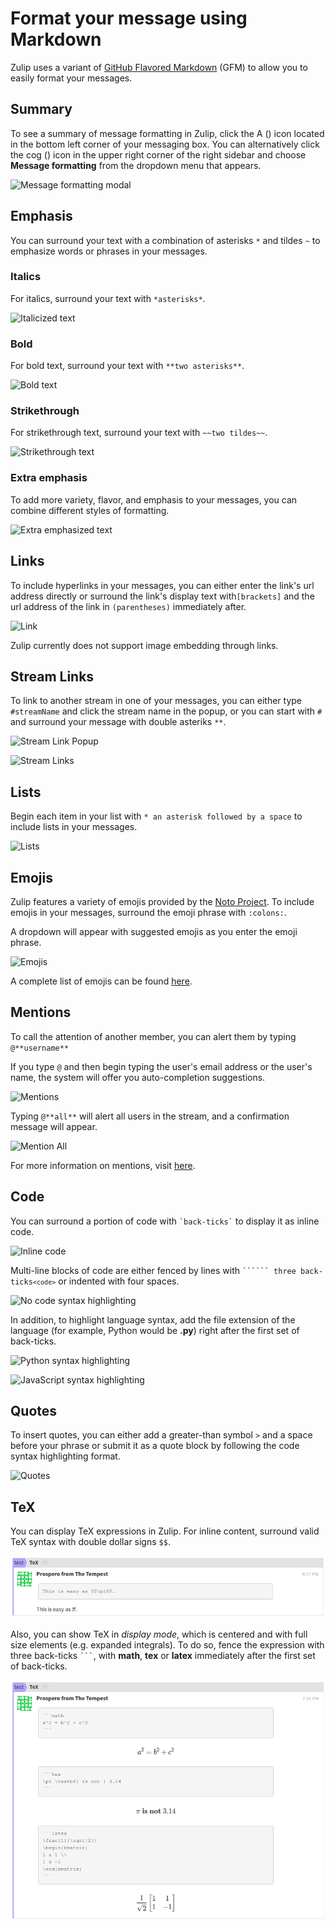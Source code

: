 # Format your message using Markdown

Zulip uses a variant of
[GitHub Flavored Markdown](https://github.com/adam-p/markdown-here/wiki/Markdown-Cheatsheet#tables)
(GFM) to allow you to easily format your messages.

## Summary

To see a summary of message formatting in Zulip, click the A (<i
class="icon-vector-font"></i>) icon located in the bottom left corner of
your messaging box. You can alternatively click the cog (<i
class="icon-vector-cog"></i>) icon in the upper right corner of the right
sidebar and choose **Message formatting** from the dropdown menu that
appears.

![Message formatting modal](/static/images/help/message-formatting-summary.png)

## Emphasis

You can surround your text with a combination of asterisks `*` and
tildes `~` to emphasize words or phrases in your messages.

### Italics

For italics, surround your text with `*asterisks*`.

![Italicized text](/static/images/help/italics-screenshot.png)

### Bold

For bold text, surround your text with `**two asterisks**`.

![Bold text](/static/images/help/bold-screenshot.png)

### Strikethrough

For strikethrough text, surround your text with `~~two tildes~~`.

![Strikethrough text](/static/images/help/strikethrough-screenshot.png)

### Extra emphasis

To add more variety, flavor, and emphasis to your messages, you can
combine different styles of formatting.

![Extra emphasized text](/static/images/help/extra-emphasis-screenshot.png)

## Links

To include hyperlinks in your messages, you can either enter the
link's url address directly or surround the link's display text
with`[brackets]` and the url address of the link in `(parentheses)`
immediately after.

![Link](/static/images/help/link-screenshot.png)

Zulip currently does not support image embedding through links.

## Stream Links

To link to another stream in one of your messages, you can either type
`#streamName` and click the stream name in the popup, or you can start
with `#` and surround your message with double asteriks `**`.

![Stream Link Popup](/static/images/help/stream-link-pop-screenshot.png)

![Stream Links](/static/images/help/stream-link-screenshot.png)

## Lists

Begin each item in your list with `* an asterisk followed by a space`
to include lists in your messages.

![Lists](/static/images/help/lists-screenshot.png)

## Emojis

Zulip features a variety of emojis provided by the
[Noto Project](https://code.google.com/p/noto/). To include emojis in
your messages, surround the emoji phrase with `:colons:`.

A dropdown will appear with suggested emojis as you enter the emoji phrase.

![Emojis](/static/images/help/emojis-screenshot.png)

A complete list of emojis can be found [here](http://www.webpagefx.com/tools/emoji-cheat-sheet/).

## Mentions

To call the attention of another member, you can alert them by typing
`@**username**`

If you type `@` and then begin typing the user's email address or the
user's name, the system will offer you auto-completion suggestions.

![Mentions](/static/images/help/mention-screenshot.png)

Typing `@**all**` will alert all users in the stream, and a
confirmation message will appear.

![Mention All](/static/images/help/all-confirm.png)

For more information on mentions, visit [here](/help/at-mention-a-team-member).

## Code

You can surround a portion of code with ``
`back-ticks`
`` to display it as inline code.

![Inline code](/static/images/help/inline-code-screenshot.png)

Multi-line blocks of code are either fenced by lines with <code>``````
three back-ticks```<code>```</code></code> or indented with four
spaces.

![No code syntax highlighting](/static/images/help/no-syntax.png)

In addition, to highlight language syntax, add the file extension of
the language (for example, Python would be **.py**) right after the
first set of back-ticks.

![Python syntax highlighting](/static/images/help/python-syntax.png)

![JavaScript syntax highlighting](/static/images/help/javascript-syntax.png)

## Quotes

To insert quotes, you can either add a greater-than symbol ```>``` and
a space before your phrase or submit it as a quote block by following
the code syntax highlighting format.

![Quotes](/static/images/help/quotes-screenshot.png)

## TeX

You can display TeX expressions in Zulip. For inline content, surround
valid TeX syntax with double dollar signs `$$`.

![Inline TeX](/static/images/help/inline-tex-screenshot.png)

Also, you can show TeX in *display mode*, which is centered and with
full size elements (e.g. expanded integrals). To do so, fence the
expression with three back-ticks ` ``` `, with **math**, **tex** or
**latex** immediately after the first set of back-ticks.

![Display mode TeX](/static/images/help/display-mode-tex-screenshot.png)
